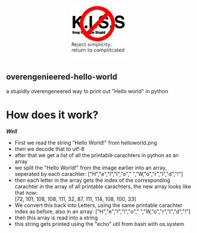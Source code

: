 <p align="center">
  <img src="https://github.com/axtloss/overengenieered-hello-world/blob/main/logo.png?raw=true" alt="Logo" width="150" height="150">
</p>

## overengenieered-hello-world
a stupidly overengeneered way to print out "Hello world" in python


# How does it work?
___Well___

- First we read the string "Hello World!" from helloworld.png
- then we decode that to utf-8
- after that we get a list of all the printable carachters in python as an array
- we split the "Hello World!" from the image earlier into an array, seperated by each carachter: ["H","e","l","l","o"," ","W,"o","r","l","d","!"]
- then each letter in the array gets the index of the corresponding carachter in the array of all printable carachters, the new array looks like that now:  
[72, 101, 108, 108, 111, 32, 87, 111, 114, 108, 100, 33]
- We convert this back into Letters, using the same printable carachter index as before, also in an array:
["H","e","l","l","o"," ","W,"o","r","l","d","!"]
- then this array is read into a string
- this string gets printed using the "echo" util from bash with os.system
